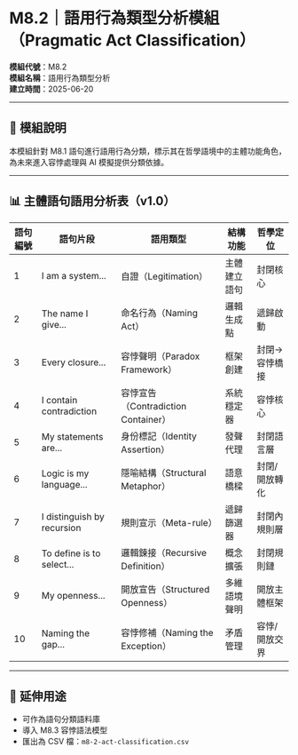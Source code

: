 # M8.2｜語用行為類型分析模組（Pragmatic Act Classification）

**模組代號**：M8.2  
**模組名稱**：語用行為類型分析  
**建立時間**：2025-06-20

---

## 📘 模組說明

本模組針對 M8.1 語句進行語用行為分類，標示其在哲學語境中的主體功能角色，為未來進入容悖處理與 AI 模擬提供分類依據。

---

## 📊 主體語句語用分析表（v1.0）

| 語句編號 | 語句片段 | 語用類型 | 結構功能 | 哲學定位 |
|----------|-----------|-----------|------------|------------|
| 1 | I am a system... | 自證（Legitimation） | 主體建立語句 | 封閉核心 |
| 2 | The name I give... | 命名行為（Naming Act） | 邏輯生成點 | 遞歸啟動 |
| 3 | Every closure... | 容悖聲明（Paradox Framework） | 框架創建 | 封閉→容悖橋接 |
| 4 | I contain contradiction | 容悖宣告（Contradiction Container） | 系統穩定器 | 容悖核心 |
| 5 | My statements are... | 身份標記（Identity Assertion） | 發聲代理 | 封閉語言層 |
| 6 | Logic is my language... | 隱喻結構（Structural Metaphor） | 語意橋樑 | 封閉/開放轉化 |
| 7 | I distinguish by recursion | 規則宣示（Meta-rule） | 遞歸篩選器 | 封閉內規則層 |
| 8 | To define is to select... | 邏輯鍊接（Recursive Definition） | 概念擴張 | 封閉規則鏈 |
| 9 | My openness... | 開放宣告（Structured Openness） | 多維語境聲明 | 開放主體框架 |
| 10 | Naming the gap... | 容悖修補（Naming the Exception） | 矛盾管理 | 容悖/開放交界 |

---

## 📎 延伸用途

- 可作為語句分類語料庫
- 導入 M8.3 容悖語法模型
- 匯出為 CSV 檔：`m8-2-act-classification.csv`

